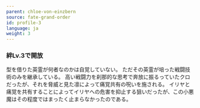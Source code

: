 ```yaml
---
parent: chloe-von-einzbern
source: fate-grand-order
id: profile-3
language: ja
weight: 3
---
```


### 絆Lv.3で開放

型を借りた英霊が何者なのかは自覚していない。
ただその英霊が培った戦闘技術のみを継承している。
高い戦闘力を刹那的な思考で奔放に振るっていたクロだったが、それを脅威と見た凛によって痛覚共有の呪いを施される。
イリヤと痛覚を共有することによってイリヤへの危害を抑止する狙いだったが、この小悪魔はその程度ではまったく止まらなかったのである。
